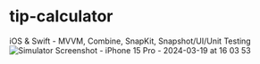 # tip-calculator
iOS &amp; Swift - MVVM, Combine, SnapKit, Snapshot/UI/Unit Testing
![Simulator Screenshot - iPhone 15 Pro - 2024-03-19 at 16 03 53](https://github.com/ybouchkov/tip-calculator/assets/31844517/6cc7fa0f-b969-4f37-ab81-c542d623fa3f)
